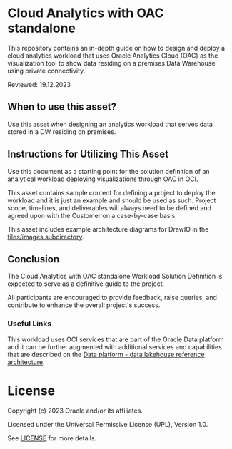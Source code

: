 # Cloud Analytics with OAC standalone

This repository contains an in-depth guide on how to design and deploy a cloud analytics workload that uses Oracle Analytics Cloud (OAC) as the visualization tool to show data residing on a premises Data Warehouse using private connectivity.

Reviewed: 19.12.2023

## When to use this asset?

Use this asset when designing an analytics workload that serves data stored in a DW residing on premises. 

## Instructions for Utilizing This Asset

Use this document as a starting point for the solution definition of an analytical workload deploying visualizations through OAC in OCI. 

This asset contains sample content for defining a project to deploy the workload and it is just an example and should be used as such. Project scope, timelines, and deliverables will always need to be defined and agreed upon with the Customer on a case-by-case basis.

This asset includes example architecture diagrams for DrawIO in the [files/images subdirectory](files/images).

## Conclusion
The Cloud Analytics with OAC standalone Workload Solution Definition is expected to serve as a definitive guide to the project. 

All participants are encouraged to provide feedback, raise queries, and contribute to enhance the overall project's success.

### Useful Links
This workload uses OCI services that are part of the Oracle Data platform and it can be further augmented with additional services and capabilities that are described on the [Data platform - data lakehouse reference architecture](https://docs.oracle.com/en/solutions/data-platform-lakehouse/index.html#GUID-A328ACEF-30B8-4595-B86F-F27B512744DF).

# License

Copyright (c) 2023 Oracle and/or its affiliates.

Licensed under the Universal Permissive License (UPL), Version 1.0.

See [LICENSE](LICENSE) for more details.
